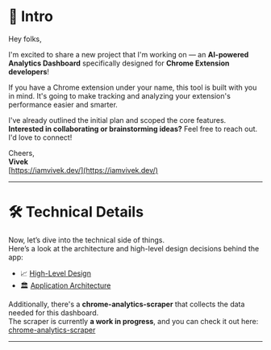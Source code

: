 
# 🚀 Intro

Hey folks,

I'm excited to share a new project that I'm working on — an **AI-powered Analytics Dashboard** specifically designed for **Chrome Extension developers**!

If you have a Chrome extension under your name, this tool is built with you in mind. It's going to make tracking and analyzing your extension's performance easier and smarter.

I've already outlined the initial plan and scoped the core features.  
**Interested in collaborating or brainstorming ideas?** Feel free to reach out. I'd love to connect!

Cheers,  
**Vivek**  
[https://iamvivek.dev/](https://iamvivek.dev/)

---

# 🛠️ Technical Details

Now, let’s dive into the technical side of things.  
Here’s a look at the architecture and high-level design decisions behind the app:

- 📈 [High-Level Design](./HighLevelDesign.png)
- 🏛️ [Application Architecture](./Architecture.png)

Additionally, there's a **chrome-analytics-scraper** that collects the data needed for this dashboard.  
The scraper is currently **a work in progress**, and you can check it out here: [chrome-analytics-scraper](https://github.com/Vivek205/chrome-analytics-scraper)

---
